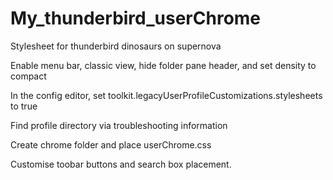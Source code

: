 # My_thunderbird_userChrome
Stylesheet for thunderbird dinosaurs on supernova

Enable menu bar, classic view, hide folder pane header, and set density to compact

In the config editor, set toolkit.legacyUserProfileCustomizations.stylesheets to true

Find profile directory via troubleshooting information 

Create chrome folder and place userChrome.css

Customise toobar buttons and search box placement.
